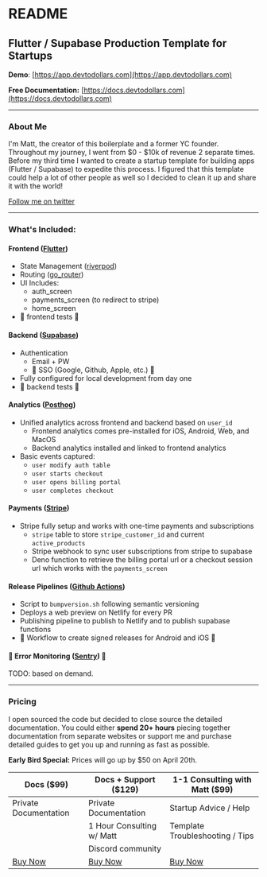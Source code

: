 # README

## Flutter / Supabase Production Template for Startups

**Demo**: [https://app.devtodollars.com](https://app.devtodollars.com)

**Free Documentation:** [https://docs.devtodollars.com](https://docs.devtodollars.com)

***

### About Me

I'm Matt, the creator of this boilerplate and a former YC founder. Throughout my journey, I went from $0 - $10k of revenue 2 separate times. Before my third time I wanted to create a startup template for building apps (Flutter / Supabase) to expedite this process. I figured that this template could help a lot of other people as well so I decided to clean it up and share it with the world!

[Follow me on twitter](https://twitter.com/IThinkWong)

***

### What's Included:

#### Frontend ([Flutter](https://flutter.dev/))

* State Management ([riverpod](https://pub.dev/packages/riverpod))
* Routing ([go\_router](https://pub.dev/packages/go\_router))
* UI Includes:
  * auth\_screen
  * payments\_screen (to redirect to stripe)
  * home\_screen
* 🚧 frontend tests 🚧

#### Backend ([Supabase](https://supabase.com/))

* Authentication
  * Email + PW
  * 🚧 SSO (Google, Github, Apple, etc.) 🚧
* Fully configured for local development from day one
* 🚧 backend tests 🚧

#### Analytics ([Posthog](https://posthog.com/))

* Unified analytics across frontend and backend based on `user_id`
  * Frontend analytics comes pre-installed for iOS, Android, Web, and MacOS
  * Backend analytics installed and linked to frontend analytics
* Basic events captured:
  * `user modify auth table`
  * `user starts checkout`
  * `user opens billing portal`
  * `user completes checkout`

#### Payments ([Stripe](https://stripe.com/en-ca))

* Stripe fully setup and works with one-time payments and subscriptions
  * `stripe` table to store `stripe_customer_id` and current `active_products`
  * Stripe webhook to sync user subscriptions from stripe to supabase
  * Deno function to retrieve the billing portal url or a checkout session url which works with the `payments_screen`

#### Release Pipelines ([Github Actions](https://github.com/features/actions))

* Script to `bumpversion.sh` following semantic versioning
* Deploys a web preview on Netlify for every PR&#x20;
* Publishing pipeline to publish to Netlify and to publish supabase functions
* 🚧 Workflow to create signed releases for Android and iOS 🚧

#### 🚧 Error Monitoring ([Sentry](https://sentry.io/welcome/)) 🚧

TODO: based on demand.

***

### Pricing

I open sourced the code but decided to close source the detailed documentation. You could either **spend 20+ hours** piecing together documentation from separate websites or support me and purchase detailed guides to get you up and running as fast as possible.&#x20;

**Early Bird Special:** Prices will go up by $50 on April 20th.&#x20;

| Docs ($99)                              | Docs + Support ($129)                   | 1-1 Consulting with Matt ($99)          |
| --------------------------------------- | --------------------------------------- | --------------------------------------- |
| Private Documentation                   | Private Documentation                   | Startup Advice / Help                   |
|                                         | 1 Hour Consulting w/ Matt               | Template Troubleshooting / Tips         |
|                                         | Discord community                       |                                         |
| [Buy Now](https://app.devtodollars.com) | [Buy Now](https://app.devtodollars.com) | [Buy Now](https://app.devtodollars.com) |



